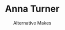 ---
title: Anna Turner
subtitle: Alternative Makes
descriptions: I am a Kniiter and crochet creating patterns for Personal and Business. Let us work together. 
servicesTitle0: Knits
servicesDescription0: Here is some example text.
servicesTitle1: Patterns
servicesDescription1: Here is some example text.
servicesTitle2: Tutorials
servicesDescription2: Here is some example text.
servicesTitle3: Something
servicesDescription3: Here is some example text.
meTitle: This is Me
meDescription: This is some text about me
etsyLink: https://www.etsy.com
instagramLink: https://www.instagram.com
pinterestLink: https://www.pinterest.co.uk
---